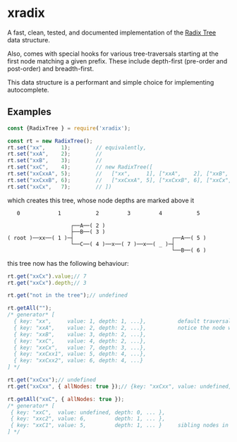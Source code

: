 # xradix

A fast, clean, tested, and documented implementation of the [Radix Tree](https://en.wikipedia.org/wiki/Radix_tree) data structure.

Also, comes with special hooks for various tree-traversals starting at the first node matching a given prefix. These include depth-first (pre-order and post-order) and breadth-first.

This data structure is a performant and simple choice for implementing autocomplete.

## Examples

```javascript
const {RadixTree } = require('xradix');

const rt = new RadixTree();
rt.set("xx",     1);        // equivalently,
rt.set("xxA",    2);        //
rt.set("xxB",    3);        //
rt.set("xxC",    4);        // new RadixTree([
rt.set("xxCxxA", 5);        //   ["xx",     1], ["xxA",    2], ["xxB",  3], ["xxC",  4],
rt.set("xxCxxB", 6);        //   ["xxCxxA", 5], ["xxCxxB", 6], ["xxCx", 7]
rt.set("xxCx",   7);        // ]) 
```

which creates this tree, whose node depths are marked above it

<!-- some useful unicode characters:   ─ │ ┌ └ ┤ ├   -->

```
   0            1           2         3         4           5

                    ┌──A──( 2 )
                    ├──B──( 3 )
( root )──xx──( 1 )─┤                               ┌──A──( 5 )
                    └──C──( 4 )──x──( 7 )──x──( _ )─┤
                                                    └──B──( 6 )
```

this tree now has the following behaviour:

```javascript
rt.get("xxCx").value;// 7
rt.get("xxCx").depth;// 3

rt.get("not in the tree");// undefined

rt.getAll("");
/* generator* [
  { key: "xx",     value: 1, depth: 1, ...},          default traversal: DFS pre-order
  { key: "xxA",    value: 2, depth: 2, ...},          notice the node with no value is skipped
  { key: "xxB",    value: 3, depth: 2, ...},
  { key: "xxC",    value: 4, depth: 2, ...},
  { key: "xxCx",   value: 7, depth: 3, ...},
  { key: "xxCxx1", value: 5, depth: 4, ...},
  { key: "xxCxx2", value: 6, depth: 4, ...}
] */

rt.get("xxCxx");// undefined
rt.get("xxCxx", { allNodes: true });// {key: "xxCxx", value: undefined, depth: 4, ...}

rt.getAll("xxC", { allNodes: true });
/* generator* [
 { key: "xxC",  value: undefined, depth: 0, ... },
 { key: "xxc2", value: 6,         depth: 1, ... },
 { key: "xxC1", value: 5,         depth: 1, ... }     sibling nodes in random order
] */
```

